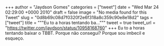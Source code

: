 
+++
author = "Jaydson Gomes"
categories = ["tweet"]
date = "Wed Mar 24 02:29:00 +0000 2010"
draft = false
image = "No media found for this Tweet"
slug = "0d8b69c08d7f0320f2e6f318a8c359c90e8e18d2"
tags = ["tweet"]
title = """Eu to a horas tentando ba..."""
tweet = true
tweet_url = "https://twitter.com/jaydson/status/10958168760"
+++
Eu to a horas tentando baixar o TBBT. Porque não consegui? Porque sou imbecil e esqueço.
